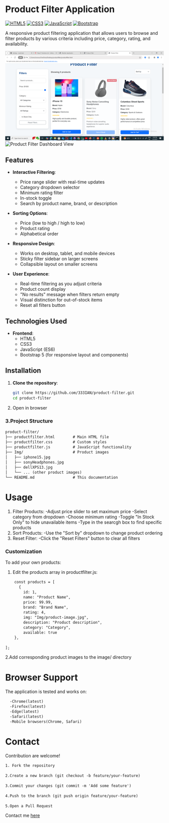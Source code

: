 # Product Filter Application

[![HTML5](https://img.shields.io/badge/HTML5-E34F26?logo=html5&logoColor=white)](https://developer.mozilla.org/en-US/docs/Web/HTML)
[![CSS3](https://img.shields.io/badge/CSS3-1572B6?logo=css3&logoColor=white)](https://developer.mozilla.org/en-US/docs/Web/CSS)
[![JavaScript](https://img.shields.io/badge/JavaScript-F7DF1E?logo=javascript&logoColor=black)](https://developer.mozilla.org/en-US/docs/Web/JavaScript)
[![Bootstrap](https://img.shields.io/badge/Bootstrap-7952B3?logo=bootstrap&logoColor=white)](https://getbootstrap.com/)

A responsive product filtering application that allows users to browse and filter products by various criteria including price, category, rating, and availability.

![Product Filter Homepage View](images/screenshot.png)
![Product Filter Dashboard View](dashboard/screenshot(10).png)


## Features

- **Interactive Filtering**:
  - Price range slider with real-time updates
  - Category dropdown selector
  - Minimum rating filter
  - In-stock toggle
  - Search by product name, brand, or description

- **Sorting Options**:
  - Price (low to high / high to low)
  - Product rating
  - Alphabetical order

- **Responsive Design**:
  - Works on desktop, tablet, and mobile devices
  - Sticky filter sidebar on larger screens
  - Collapsible layout on smaller screens

- **User Experience**:
  - Real-time filtering as you adjust criteria
  - Product count display
  - "No results" message when filters return empty
  - Visual distinction for out-of-stock items
  - Reset all filters button

## Technologies Used

- **Frontend**:
  - HTML5
  - CSS3
  - JavaScript (ES6)
  - Bootstrap 5 (for responsive layout and components)

## Installation

1. **Clone the repository**:
   ```bash
   git clone https://github.com/333IAN/product-filter.git
   cd product-filter

2. Open in browser

### 3.Project Structure
```
product-filter/
├── productfilter.html        # Main HTML file
├── productfilter.css         # Custom styles
├── productfilter.js          # JavaScript functionality
├── Img/                      # Product images
│   ├── iphone15.jpg
│   ├── sonyHeadphones.jpg
│   ├── dellXPS13.jpg
│   └── ... (other product images)
└── README.md                 # This documentation
```
# Usage
1. Filter Products:
 -Adjust price slider to set maximum price
 -Select category from dropdown
 -Choose minimum rating
 -Toggle "In Stock Only" to hide unavailable items
 -Type in the searcgh box to find specific products
2. Sort Products:
 -Use the "Sort by" dropdown to change product ordering
3. Reset Filter:
 -Click the "Reset Filters" button to clear all filters

### Customization
To add your own products:
 1. Edit the products array in productfilter.js:
```
    const products = [
      {
        id: 1,
        name: "Product Name",
        price: 99.99,
        brand: "Brand Name",
        rating: 4,
        img: "Img/product-image.jpg",
        description: "Product description",
        category: "Category",
        available: true
    },
  
];
```

2.Add corresponding product images to the image/ directory

# Browser Support
The application is tested and works on:
```
  -Chrome(latest)
  -Firefox(latest)
  -Edge(latest)
  -Safari(latest)
  -Mobile browsers(Chrome, Safari)
```
# Contact
Contribution are welcome!
```
1. Fork the repository

2.Create a new branch (git checkout -b feature/your-feature)

3.Commit your changes (git commit -m 'Add some feature')

4.Push to the branch (git push origin feature/your-feature)

5.Open a Pull Request
```
Contact me <a href="https://github.com/333IAN">here</a>
































